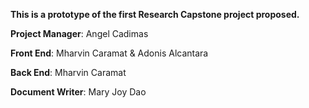 **This is a prototype of the first Research Capstone project proposed.**


**Project Manager**: Angel Cadimas


**Front End**: Mharvin Caramat & Adonis Alcantara


**Back End**: Mharvin Caramat


**Document Writer**: Mary Joy Dao
